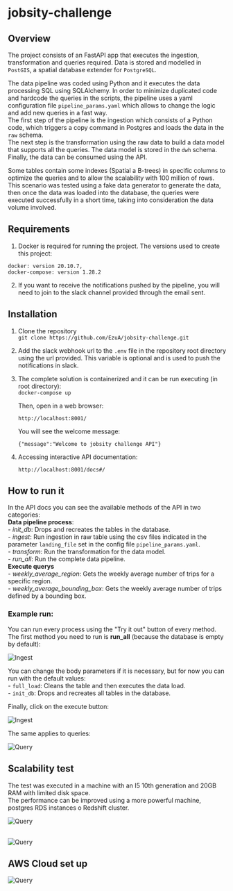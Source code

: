 # jobsity-challenge

## Overview
The project consists of an FastAPI app that executes the ingestion, transformation and queries required. Data is stored and modelled in `PostGIS`, a spatial database extender for `PostgreSQL`. 

The data pipeline was coded using Python and it executes the data processing SQL using SQLAlchemy. In order to minimize duplicated code and hardcode the queries in the scripts, the pipeline uses a yaml configuration file `pipeline_params.yaml` which allows to change the logic and add new queries in a fast way.   
The first step of the pipeline is the ingestion which consists of a Python code, which triggers a copy command in Postgres and loads the data in the `raw` schema.  
The next step is the transformation using the raw data to build a data model that supports all the queries. The data model is stored in the `dwh` schema.  
Finally, the data can be consumed using the API.  

Some tables contain some indexes (Spatial a B-trees) in specific columns to optimize the queries and to allow the scalability with 100 million of rows.  
This scenario was tested using a fake data generator to generate the data, then once the data was loaded into the database, the queries were executed successfully in a short time, taking into consideration the data volume involved. 

## Requirements
1) Docker is required for running the project. The versions used to create this project: 
```
docker: version 20.10.7,
docker-compose: version 1.28.2
```

2) If you want to receive the notifications pushed by the pipeline, you will need to join to the slack channel provided through the email sent.


## Installation
1) Clone the repository  
`git clone https://github.com/EzuA/jobsity-challenge.git`

2) Add the slack webhook url to the `.env` file in the repository root directory using the url provided. This variable is optional and is used to push the notifications in slack.

2) The complete solution is containerized and it can be run executing (in root directory):  
`docker-compose up`

    Then, open in a web browser:

    `http://localhost:8001/`

    You will see the welcome message:
    
    `{"message":"Welcome to jobsity challenge API"}`

3) Accessing interactive API documentation:

    `http://localhost:8001/docs#/`

## How to run it
In the API docs you can see the available methods of the API in two categories:  
    **Data pipeline process**:  
        - *init_db*: Drops and recreates the tables in the database.     
        - *ingest*: Run ingestion in raw table using the csv files indicated in the parameter `landing_file` set in the config file `pipeline_params.yaml`.  
        - *transform*: Run the transformation for the data model.  
        - *run_all*: Run the complete data pipeline.  <br />
    **Execute querys**  
        - *weekly_average_region*: Gets the weekly average number of trips for a specific region.    
        - *weekly_average_bounding_box*: Gets the weekly average number of trips defined by a bounding box.  

### Example run:
You can run every process using the "Try it out" button of every method.  
The first method you need to run is **run_all** (because the database is empty by default):

![Ingest](img/api_ingest.png?raw=true "Ingest")

You can change the body parameters if it is necessary, but for now you can run with the default values:   
    - `full_load`: Cleans the table and then executes the data load.  
    - `init_db`: Drops and recreates all tables in the database.

Finally, click on the execute button:

![Ingest](img/api_ingest_execution.png?raw=true "Ingest")


The same applies to queries:  

![Query](img/api_query_execution.png?raw=true "Query")

## Scalability test
The test was executed in a machine with an I5 10th generation and 20GB RAM with limited disk space.  
The performance can be improved using a more powerful machine, postgres RDS instances o Redshift cluster.  


![Query](img/avg_by_region.png?raw=true "Query")
<br /><br />

![Query](img/avg_by_box.png?raw=true "Query")

## AWS Cloud set up

![Query](img/aws_arch.png?raw=true "Query")
